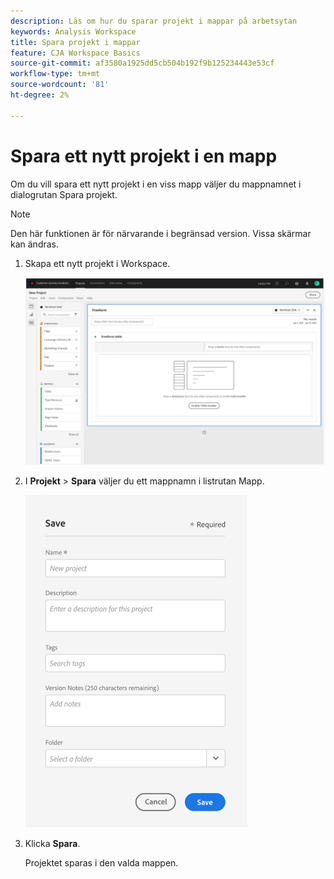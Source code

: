 ```yaml
---
description: Läs om hur du sparar projekt i mappar på arbetsytan
keywords: Analysis Workspace
title: Spara projekt i mappar
feature: CJA Workspace Basics
source-git-commit: af3580a1925dd5cb504b192f9b125234443e53cf
workflow-type: tm+mt
source-wordcount: '81'
ht-degree: 2%

---
```



# Spara ett nytt projekt i en mapp

Om du vill spara ett nytt projekt i en viss mapp väljer du mappnamnet i dialogrutan Spara projekt.

>[!NOTE]
>
>Den här funktionen är för närvarande i begränsad version. Vissa skärmar kan ändras.

1. Skapa ett nytt projekt i Workspace.

   ![](/help/analysis-workspace/build-workspace-project/assets/save-to-folder1.png)

1. I **Projekt** > **Spara** väljer du ett mappnamn i listrutan Mapp.

   ![](/help/analysis-workspace/build-workspace-project/assets/save-to-folder2.png)

1. Klicka **Spara**.

   Projektet sparas i den valda mappen.
